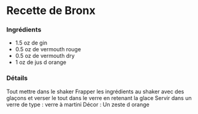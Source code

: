 # Recette de Bronx

### Ingrédients

* 1.5 oz de gin
* 0.5 oz de vermouth rouge
* 0.5 oz de vermouth dry
* 1 oz de jus d orange

### Détails

Tout mettre dans le shaker
Frapper les ingrédients au shaker avec des glaçons et verser le tout dans le verre en retenant la glace
Servir dans un verre de type : verre à martini
Décor : Un zeste d orange
